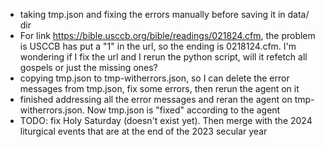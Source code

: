 * taking tmp.json and fixing the errors manually before saving it in data/ dir
* For link https://bible.usccb.org/bible/readings/021824.cfm, the problem is USCCB has put
  a "1" in the url, so the ending is 0218124.cfm. I'm wondering if I fix the url and I rerun
  the python script, will it refetch all gospels or just the missing ones?
* copying tmp.json to tmp-witherrors.json, so I can delete the error messages from tmp.json, fix
  some errors, then rerun
  the agent on it
* finished addressing all the error messages and reran the agent on tmp-witherrors.json. Now tmp.json is "fixed" according to the agent
* TODO: fix Holy Saturday (doesn't exist yet). Then merge with the 2024 liturgical events that are at the end of the 2023 secular year
